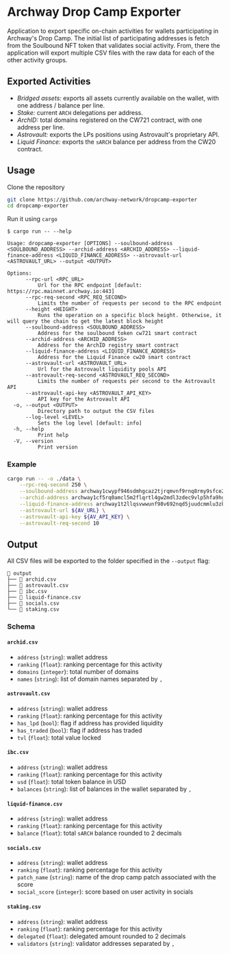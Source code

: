 # Archway Drop Camp Exporter

Application to export specific on-chain activities for wallets participating in
Archway's Drop Camp. The initial list of participating addresses is fetch from
the Soulbound NFT token that validates social activity. From, there the
application will export multiple CSV files with the raw data for each of the
other activity groups.

## Exported Activities

- _Bridged assets:_ exports all assets currently available on the wallet, with
  one address / balance per line.
- _Stake:_ current `ARCH` delegations per address.
- _ArchID:_ total domains registered on the CW721 contract, with one address per
  line.
- _Astrovault:_ exports the LPs positions using Astrovault's proprietary API.
- _Liquid Finance:_ exports the `sARCH` balance per address from the CW20 contract.

## Usage

Clone the repository

```bash
git clone https://github.com/archway-network/dropcamp-exporter
cd dropcamp-exporter
```

Run it using `cargo`

```console
$ cargo run -- --help

Usage: dropcamp-exporter [OPTIONS] --soulbound-address <SOULBOUND_ADDRESS> --archid-address <ARCHID_ADDRESS> --liquid-finance-address <LIQUID_FINANCE_ADDRESS> --astrovault-url <ASTROVAULT_URL> --output <OUTPUT>

Options:
      --rpc-url <RPC_URL>
          Url for the RPC endpoint [default: https://rpc.mainnet.archway.io:443]
      --rpc-req-second <RPC_REQ_SECOND>
          Limits the number of requests per second to the RPC endpoint
      --height <HEIGHT>
          Runs the operation on a specific block height. Otherwise, it will query the chain to get the latest block height
      --soulbound-address <SOULBOUND_ADDRESS>
          Address for the soulbound token cw721 smart contract
      --archid-address <ARCHID_ADDRESS>
          Address for the ArchID registry smart contract
      --liquid-finance-address <LIQUID_FINANCE_ADDRESS>
          Address for the Liquid Finance cw20 smart contract
      --astrovault-url <ASTROVAULT_URL>
          Url for the Astrovault liquidity pools API
      --astrovault-req-second <ASTROVAULT_REQ_SECOND>
          Limits the number of requests per second to the Astrovault API
      --astrovault-api-key <ASTROVAULT_API_KEY>
          API key for the Astrovault API
  -o, --output <OUTPUT>
          Directory path to output the CSV files
      --log-level <LEVEL>
          Sets the log level [default: info]
  -h, --help
          Print help
  -V, --version
          Print version
```

### Example

```bash
cargo run -- -o ./data \
    --rpc-req-second 250 \
    --soulbound-address archway1cwypf946sdmhgcaz2tjrqmvnf9rnq8rmy9sfce22d6z84fdwddysx74xh6 \
    --archid-address archway1cf5rq0amcl5m2flqrtl4gw2mdl3zdec9vlp5hfa9hgxlwnmrlazsdycu4l \
    --liquid-finance-address archway1t2llqsvwwunf98v692nqd5juudcmmlu3zk55utx7xtfvznel030saclvq6 \
    --astrovault-url ${AV_URL} \
    --astrovault-api-key ${AV_API_KEY} \
    --astrovault-req-second 10
```

## Output

All CSV files will be exported to the folder specified in the `--output` flag:

```
📁 output
├── 📄 archid.csv
├── 📄 astrovault.csv
├── 📄 ibc.csv
├── 📄 liquid-finance.csv
├── 📄 socials.csv
└── 📄 staking.csv
```

### Schema

#### `archid.csv`

- `address` (`string`): wallet address
- `ranking` (`float`): ranking percentage for this activity
- `domains` (`integer`): total number of domains
- `names` (`string`): list of domain names separated by `,`

#### `astrovault.csv`

- `address` (`string`): wallet address
- `ranking` (`float`): ranking percentage for this activity
- `has_lpd` (`bool`): flag if address has provided liquidity
- `has_traded` (`bool`): flag if address has traded
- `tvl` (`float`): total value locked

#### `ibc.csv`

- `address` (`string`): wallet address
- `ranking` (`float`): ranking percentage for this activity
- `usd` (`float`): total token balance in USD
- `balances` (`string`): list of balances in the wallet separated by `,`

#### `liquid-finance.csv`

- `address` (`string`): wallet address
- `ranking` (`float`): ranking percentage for this activity
- `balance` (`float`): total `sARCH` balance rounded to 2 decimals

#### `socials.csv`

- `address` (`string`): wallet address
- `ranking` (`float`): ranking percentage for this activity
- `patch_name` (`string`): name of the drop camp patch associated with the score
- `social_score` (`integer`): score based on user activity in socials

#### `staking.csv`

- `address` (`string`): wallet address
- `ranking` (`float`): ranking percentage for this activity
- `delegated` (`float`): delegated amount rounded to 2 decimals
- `validators` (`string`): validator addresses separated by `,`

